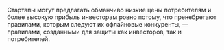 Стартапы могут предлагать обманчиво низкие цены потребителям и более высокую прибыль инвесторам ровно потому, что пренебрегают правилами, которым следуют их офлайновые конкуренты, — правилами, созданными для защиты как инвесторов, так и потребителей.

